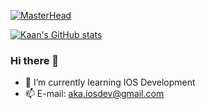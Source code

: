 [![MasterHead](https://user-images.githubusercontent.com/44496296/165897364-4392397d-7791-42d8-9c25-a53a1ad78073.png)
](https://github.com/akaanaydin)

[![Kaan's GitHub stats](https://github-readme-stats.vercel.app/api?username=akaanaydin)](https://github.com/akaanaydin/github-readme-stats)

### Hi there 👋

- 🌱 I’m currently learning IOS Development
- 📫 E-mail: aka.iosdev@gmail.com
